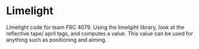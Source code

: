 # Limelight

Limelight code for team FRC 4079. Using the limelgiht library, look at the reflective tape/ april tags, and computes a value. This value can be used for anything such as positioning and aiming. 
